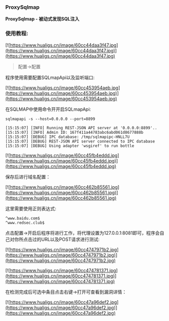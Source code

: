 ### ProxySqlmap

**ProxySqlmap - 被动式发现SQL注入**

### 使用教程:

[![https://www.hualigs.cn/image/60cc44daa3f47.jpg](https://www.hualigs.cn/image/60cc44daa3f47.jpg)](https://www.hualigs.cn/image/60cc44daa3f47.jpg)

> 配置->配置

程序使用需要配置SQLmapApi以及监听端口:

[![https://www.hualigs.cn/image/60cc453954aeb.jpg](https://www.hualigs.cn/image/60cc453954aeb.jpg)](https://www.hualigs.cn/image/60cc453954aeb.jpg)

在SQLMAP中使用命令开开启SQLmapApi:

```
sqlmapapi -s --host=0.0.0.0 --port=8899

[15:15:07] [INFO] Running REST-JSON API server at '0.0.0.0:8899'..
[15:15:07] [INFO] Admin ID: 167f411a44783abc6abd061d8677888b
[15:15:07] [DEBUG] IPC database: /tmp/sqlmapipc-HNLL7U
[15:15:07] [DEBUG] REST-JSON API server connected to IPC database
[15:15:07] [DEBUG] Using adapter 'wsgiref' to run bottle
```

[![https://www.hualigs.cn/image/60cc45fb4eddd.jpg](https://www.hualigs.cn/image/60cc45fb4eddd.jpg)](https://www.hualigs.cn/image/60cc45fb4eddd.jpg)

保存后进行域名配置：

[![https://www.hualigs.cn/image/60cc462b85561.jpg](https://www.hualigs.cn/image/60cc462b85561.jpg)](https://www.hualigs.cn/image/60cc462b85561.jpg)

这里需要使用正则表达式:

```
^www.baidu.com$
^www.redsec.club$
```

点击配置->开启后程序将进行工作，将代理设置为127.0.0.1:8081即可，程序会自己对你所点击过的URL以及POST请求进行测试:

[![https://www.hualigs.cn/image/60cc4747971b2.jpg](https://www.hualigs.cn/image/60cc4747971b2.jpg)](https://www.hualigs.cn/image/60cc4747971b2.jpg)

[![https://www.hualigs.cn/image/60cc474781371.jpg](https://www.hualigs.cn/image/60cc474781371.jpg)](https://www.hualigs.cn/image/60cc474781371.jpg)

在检测完成后可选中条目点击右键->打开可查看到漏洞详情：

[![https://www.hualigs.cn/image/60cc47a96def2.jpg](https://www.hualigs.cn/image/60cc47a96def2.jpg)](https://www.hualigs.cn/image/60cc47a96def2.jpg)
